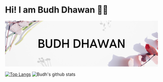<h1>Hi! I am Budh Dhawan 👋👦</h1>
<img src = "https://github.com/budhdhawan/budhdhawan/blob/main/assets/Minimalist%20Blog%20Post%20Linkedin%20Article%20Cover.png">

[![Top Langs](https://github-readme-stats.vercel.app/api/top-langs/?username=budhdhawan)](https://github.com/budhdhawan/github-readme-stats) ![Budh's github stats](https://github-readme-stats.vercel.app/api?username=budhdhawan)
